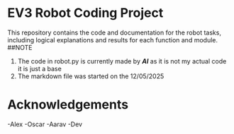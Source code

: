 # EV3 Robot Coding Project
This repository contains the code and documentation for the robot tasks, including logical explanations and results for each function and module.
##NOTE
1. The code in robot.py is currently made by ***AI*** as it is not my actual code it is just a base
2. The markdown file was started on the 12/05/2025


# Acknowledgements
-Alex
-Oscar
-Aarav
-Dev
